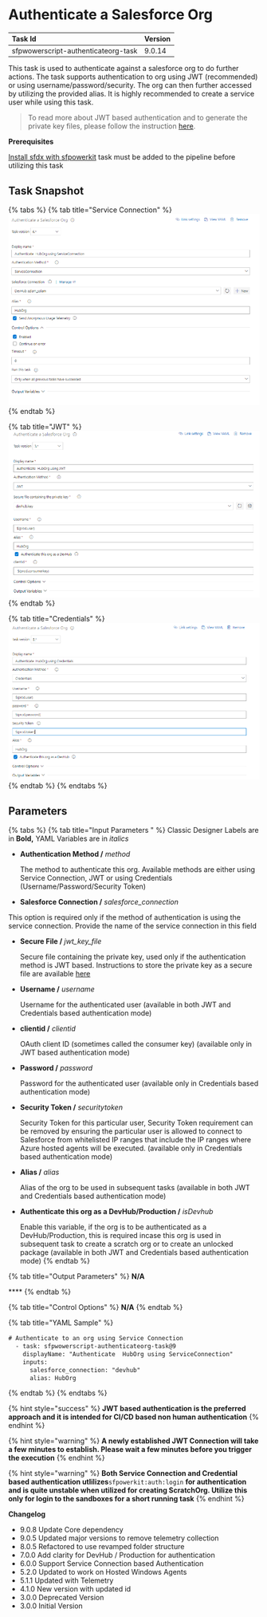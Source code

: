 # Authenticate a Salesforce Org

| Task Id | Version |
| :--- | :--- |
| sfpwowerscript-authenticateorg-task | 9.0.14 |

This task is used to authenticate against a salesforce org to do further actions. The task supports authentication to org using JWT \(recommended\) or using username/password/security. The org can then further accessed by utilizing the provided alias. It is highly recommended to create a service user while using this task.

> To read more about JWT based authentication and to generate the private key files, please follow the instruction [here](https://developer.salesforce.com/docs/atlas.en-us.sfdx_dev.meta/sfdx_dev/sfdx_dev_auth_jwt_flow.htm).

**Prerequisites**

[Install sfdx with sfpowerkit](../utility-tasks/install-sfdx-cli-with-sfpowerkit.md) task must be added to the pipeline before utilizing this task

## **Task Snapshot**

{% tabs %}
{% tab title="Service Connection" %}
![Authenticate a Salesforce Org using Service Connection](../../../.gitbook/assets/authenticate-a-salesforce-org-using-serviceconnection.png)
{% endtab %}

{% tab title="JWT" %}
![Authenticate a Salesforce Org using JWT](../../../.gitbook/assets/Authenticate%20a%20Salesforce%20Org%20using%20JWT.png)
{% endtab %}

{% tab title="Credentials" %}
![Authenticate a Salesforce Org using credentials](../../../.gitbook/assets/Authenticate%20a%20Salesforce%20Org%20using%20Credentials.png)
{% endtab %}
{% endtabs %}

## Parameters

{% tabs %}
{% tab title="Input Parameters " %}
Classic Designer Labels are in **Bold,** YAML Variables are in _italics_

* **Authentication Method /** _method_

  The method to authenticate this org. Available methods are either using Service Connection, JWT or using Credentials \(Username/Password/Security Token\)

* **Salesforce Connection /** _salesforce\_connection_

This option is required only if the method of authentication is using the service connection. Provide the name of the service connection in this field

* **Secure File /** _jwt\_key\_file_

  Secure file containing the private key, used only if the authentication method is JWT based. Instructions to store the private key as a secure file are available [here](https://docs.microsoft.com/en-us/azure/devops/pipelines/library/secure-files?view=azure-devops)

* **Username /** _username_

  Username for the authenticated user \(available in both JWT and Credentials based authentication mode\)

* **clientid /** _clientid_

  OAuth client ID \(sometimes called the consumer key\) \(available only in JWT based authentication mode\)

* **Password /** _password_

  Password for the authenticated user \(available only in Credentials based authentication mode\)

* **Security Token /** _securitytoken_

  Security Token for this particular user, Security Token requirement can be removed by ensuring the particular user is allowed to connect to Salesforce from whitelisted IP ranges that include the IP ranges where Azure hosted agents will be executed. \(available only in Credentials based authentication mode\)

* **Alias /** _alias_

  Alias of the org to be used in subsequent tasks \(available in both JWT and Credentials based authentication mode\)

* **Authenticate this org as a DevHub/Production /** _isDevhub_

  Enable this variable, if the org is to be authenticated as a DevHub/Production, this is required incase this org is used in subsequent task to create a scratch org or to create an unlocked package \(available in both JWT and Credentials based authentication mode\)
{% endtab %}

{% tab title="Output Parameters" %}
**N/A**

\*\*\*\*
{% endtab %}

{% tab title="Control Options" %}
**N/A**
{% endtab %}

{% tab title="YAML Sample" %}
```text
# Authenticate to an org using Service Connection
  - task: sfpwowerscript-authenticateorg-task@9
    displayName: "Authenticate  HubOrg using ServiceConnection"
    inputs:
      salesforce_connection: "devhub"
      alias: HubOrg
```
{% endtab %}
{% endtabs %}

{% hint style="success" %}
**JWT based authentication is the preferred approach and it is intended for CI/CD based non human authentication**
{% endhint %}

{% hint style="warning" %}
**A newly established JWT Connection will take a few minutes to establish. Please wait a few minutes before you trigger the execution**
{% endhint %}

{% hint style="warning" %}
**Both Service Connection and Credential based authentication utlilizes**`sfpowerkit:auth:login` **for authentication and is quite unstable when utilized for creating ScratchOrg. Utilize this only for login to the sandboxes for a short running task**
{% endhint %}

**Changelog**

* 9.0.8 Update Core dependency
* 9.0.5 Updated major versions to remove telemetry collection
* 8.0.5 Refactored to use revamped folder structure
* 7.0.0 Add clarity for DevHub / Production for authentication
* 6.0.0 Support Service Connection based Authentication
* 5.2.0 Updated to work on Hosted Windows Agents
* 5.1.1 Updated with Telemetry
* 4.1.0 New version with updated id
* 3.0.0 Deprecated Version
* 3.0.0 Initial Version

